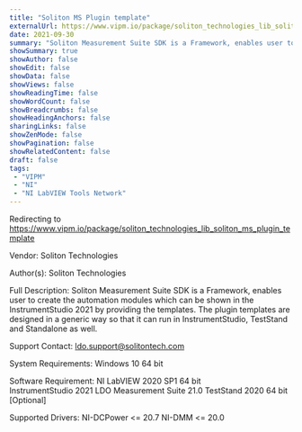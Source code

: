 ```yaml
---
title: "Soliton MS Plugin template"
externalUrl: https://www.vipm.io/package/soliton_technologies_lib_soliton_ms_plugin_template
date: 2021-09-30
summary: "Soliton Measurement Suite SDK is a Framework, enables user to create the automation modules which can be shown in the InstrumentStudio 2021 by providing the templates."
showSummary: true
showAuthor: false
showEdit: false
showData: false
showViews: false
showReadingTime: false
showWordCount: false
showBreadcrumbs: false
showHeadingAnchors: false
sharingLinks: false
showZenMode: false
showPagination: false
showRelatedContent: false
draft: false
tags:
 - "VIPM"
 - "NI"
 - "NI LabVIEW Tools Network"
---
```


Redirecting to https://www.vipm.io/package/soliton_technologies_lib_soliton_ms_plugin_template

Vendor: Soliton Technologies

Author(s): Soliton Technologies
 
Full Description:
Soliton Measurement Suite SDK is a Framework, enables user to create the automation modules which can be shown in the InstrumentStudio 2021 by providing the templates. The plugin templates are designed in a generic way so that it can run in InstrumentStudio, TestStand and Standalone as well. 

Support Contact:  ldo.support@solitontech.com

System Requirements:
Windows 10 64 bit

Software Requirement:
NI LabVIEW 2020 SP1 64 bit  
InstrumentStudio 2021
LDO Measurement Suite 21.0
TestStand 2020 64 bit [Optional]

Supported Drivers:
NI-DCPower <= 20.7
NI-DMM <= 20.0